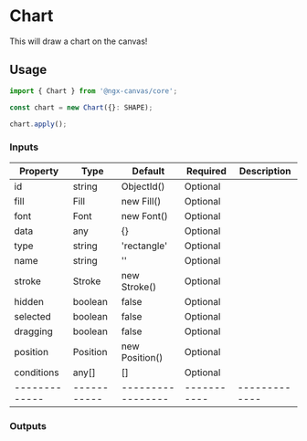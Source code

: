 # Chart
This will draw a chart on the canvas!

## Usage
```ts
import { Chart } from '@ngx-canvas/core';

const chart = new Chart({}: SHAPE);

chart.apply();
```

### Inputs

| Property    | Type      | Default         | Required  | Description |
|-------------|-----------|-----------------|-----------|-------------|
| id          | string    | ObjectId()      | Optional  |             |
| fill        | Fill      | new Fill()      | Optional  |             |
| font        | Font      | new Font()      | Optional  |             |
| data        | any       | {}              | Optional  |             |
| type        | string    | 'rectangle'     | Optional  |             |
| name        | string    | ''              | Optional  |             |
| stroke      | Stroke    | new Stroke()    | Optional  |             |
| hidden      | boolean   | false           | Optional  |             |
| selected    | boolean   | false           | Optional  |             |
| dragging    | boolean   | false           | Optional  |             |
| position    | Position  | new Position()  | Optional  |             |
| conditions  | any[]     | []              | Optional  |             |
|-------------|-----------|-----------------|-----------|-------------|

### Outputs